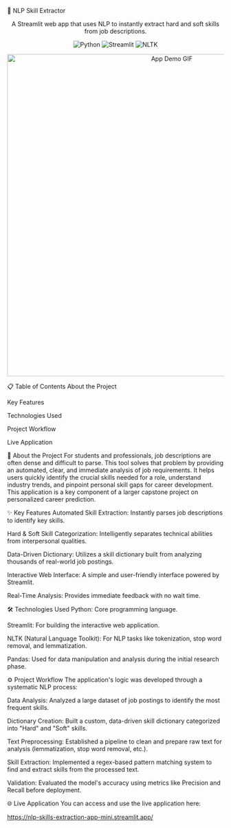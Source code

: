 🚀 NLP Skill Extractor
<p align="center">
A Streamlit web app that uses NLP to instantly extract hard and soft skills from job descriptions.
</p>

<p align="center">
<img alt="Python" src="https://img.shields.io/badge/Python-3.9%2B-blue?style=for-the-badge&logo=python">
<img alt="Streamlit" src="https://img.shields.io/badge/Streamlit-1.10%2B-red?style=for-the-badge&logo=streamlit">
<img alt="NLTK" src="https://img.shields.io/badge/NLTK-3.7%2B-green?style=for-the-badge&logo=nltk">
</p>

<p align="center">
<img src="https://i.imgur.com/your_gif_url_here.gif" alt="App Demo GIF" width="750"/>
</p>

📋 Table of Contents
About the Project

Key Features

Technologies Used

Project Workflow

Live Application

🎯 About the Project
For students and professionals, job descriptions are often dense and difficult to parse. This tool solves that problem by providing an automated, clear, and immediate analysis of job requirements. It helps users quickly identify the crucial skills needed for a role, understand industry trends, and pinpoint personal skill gaps for career development. This application is a key component of a larger capstone project on personalized career prediction.

✨ Key Features
Automated Skill Extraction: Instantly parses job descriptions to identify key skills.

Hard & Soft Skill Categorization: Intelligently separates technical abilities from interpersonal qualities.

Data-Driven Dictionary: Utilizes a skill dictionary built from analyzing thousands of real-world job postings.

Interactive Web Interface: A simple and user-friendly interface powered by Streamlit.

Real-Time Analysis: Provides immediate feedback with no wait time.

🛠️ Technologies Used
Python: Core programming language.

Streamlit: For building the interactive web application.

NLTK (Natural Language Toolkit): For NLP tasks like tokenization, stop word removal, and lemmatization.

Pandas: Used for data manipulation and analysis during the initial research phase.

⚙️ Project Workflow
The application's logic was developed through a systematic NLP process:

Data Analysis: Analyzed a large dataset of job postings to identify the most frequent skills.

Dictionary Creation: Built a custom, data-driven skill dictionary categorized into "Hard" and "Soft" skills.

Text Preprocessing: Established a pipeline to clean and prepare raw text for analysis (lemmatization, stop word removal, etc.).

Skill Extraction: Implemented a regex-based pattern matching system to find and extract skills from the processed text.

Validation: Evaluated the model's accuracy using metrics like Precision and Recall before deployment.

🌐 Live Application
You can access and use the live application here:

https://nlp-skills-extraction-app-mini.streamlit.app/
